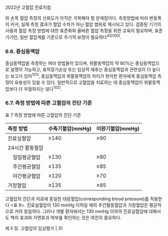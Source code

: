 2022년 고혈압 진료지침

와 손목 혈압 측정의 신뢰도가 아직은 극복해야 할 문제점이다. 측정방법에 따라 변동폭이 커서, 실제 측정 결과가 혈압 수치가 아닌 혈압 범위로 제시되고 있다. 검증된 기기의 사용과 혈압 측정 방법에 대한 표준화와 올바른 혈압 측정을 위한 교육이 필요하며, 표준 기기인, 일반 혈압계를 기준으로 주기적 보정이 필요하다<sup>43)100)</sup>.

### 6.6. 중심동맥압

중심동맥압을 측정하는 여러 방법들이 있으며, 위팔동맥압의 약 80%는 중심동맥압으로 설명이 가능하고, 표적장기손상 또는 임상적 예후는 중심동맥압과 관련성이 더 높다는 보고가 있어<sup>101)</sup>, 중심동맥압과 위팔동맥압의 차이가 현저한 환자에게 중심동맥압 측정이 유용성이 있을 수 있다. 일반적으로 고혈압을 치료하는 데 중심동맥압이 위팔동맥압보다 더 우월하지는 않다<sup>102)</sup>.

### 6.7. 측정 방법에 따른 고혈압의 진단 기준

표 7 측정 방법에 따른 고혈압의 진단 기준

| 측정 방법          | 수축기혈압(mmHg) | 이완기혈압(mmHg) |
| :----------------- | :--------------- | :--------------- |
| 진료실혈압         | ≥140             | ≥90              |
| 24시간 활동혈압    |                  |                  |
| 　일일평균혈압     | ≥130             | ≥80              |
| 　주간평균혈압     | ≥135             | ≥85              |
| 　야간평균혈압     | ≥120             | ≥70              |
| 가정혈압           | ≥135             | ≥85              |

고혈압의 진단과 치료에 동일한 대응혈압(corresponding blood pressure)를 적용한다 <표 8>. 진료실혈압이 130 mmHg 이하일 때의 주간활동혈압과 가정혈압은 평균적으로 거의 동일하다. 그러나 개별 환자에서는 130 mmHg 이하의 진료실혈압에 대해서도 백의 효과와 가면효과 여부를 확인하는 것은 여전히 중요하다.

제 II 장. 고혈압의 임상평가 | <PAGE>31